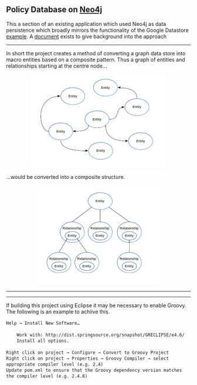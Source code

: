 ## Policy Database on [Neo4j](https://neo4j.com)

This a section of an existing application which used Neo4j as data persistence which broadly mirrors the functionality of the Google Datastore [example](https://github.com/srbaird/PolicyComponentsForDataStore). A [document]() exists to give background into the approach
___

In short the project creates a method of converting a graph data store into macro entities based on a composite pattern. Thus a graph of entities and relationships starting at the centre node...

<p align="center">
<img src="https://github.com/srbaird/PolicyComponentsForNeo4J/blob/master/docs/graph.jpg" alt="Graph Example"  >
</p>

...would be converted into a composite structure.

<p align="center">
<img src="https://github.com/srbaird/PolicyComponentsForNeo4J/blob/master/docs/structure.jpg" alt="Structure Example"  >
</p>

___
___

If building this project using Eclipse it may be necessary to enable Groovy. The following is an example to achiive this.

```
Help → Install New Software…

	Work with: http://dist.springsource.org/snapshot/GRECLIPSE/e4.6/
	Install all options.

Right click on project → Configure → Convert to Groovy Project
Right click on project → Properties → Groovy Compiler → select appropriate compiler level (e.g. 2.4)
Update pom.xml to ensure that the Groovy dependency version matches the compiler level (e.g. 2.4.8)
```


